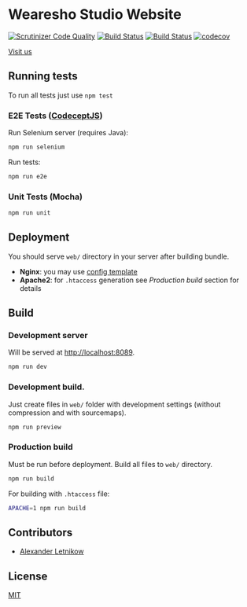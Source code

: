 # Wearesho Studio Website
[![Scrutinizer Code Quality](https://scrutinizer-ci.com/g/Wearesho-team/wearesho-site/badges/quality-score.png?b=master)](https://scrutinizer-ci.com/g/Wearesho-team/wearesho-site/?branch=master)
[![Build Status](https://scrutinizer-ci.com/g/Wearesho-team/wearesho-site/badges/build.png?b=master)](https://scrutinizer-ci.com/g/Wearesho-team/wearesho-site/build-status/master)
[![Build Status](https://travis-ci.org/wearesho-team/wearesho-site.svg?branch=master)](https://travis-ci.org/wearesho-team/wearesho-site)
[![codecov](https://codecov.io/gh/wearesho-team/wearesho-site/branch/master/graph/badge.svg)](https://codecov.io/gh/wearesho-team/wearesho-site)

[Visit us](https://wearesho.com)

## Running tests
To run all tests just use `npm test`
### E2E Tests ([CodeceptJS](https://codeceptjs.io))
Run Selenium server (requires Java):
```bash
npm run selenium
```
Run tests:
```bash
npm run e2e
```

### Unit Tests (Mocha)
```bash
npm run unit
```

## Deployment
You should serve `web/` directory in your server after building bundle. 
  
- **Nginx**: you may use [config template](./templates/nginx.conf)  
- **Apache2**: for `.htaccess` generation see *Production build* section for details

## Build
### Development server
Will be served at <http://localhost:8089>.

```bash
npm run dev
```
### Development build. 
Just create files in `web/` folder with development settings (without compression and with sourcemaps).
```bash
npm run preview
```
### Production build
Must be run before deployment.
Build all files to `web/` directory.
```bash
npm run build
```
For building with `.htaccess` file:
```bash
APACHE=1 npm run build
```

## Contributors
- [Alexander <Horat1us> Letnikow](https://github.com/horat1us)

## License
[MIT](./LICENSE)